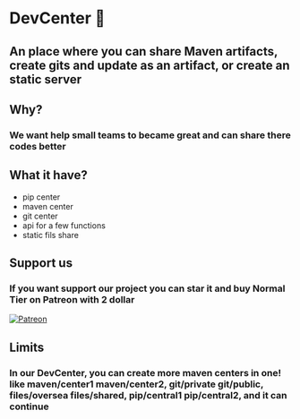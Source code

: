 # DevCenter 🏢

## An place where you can share Maven artifacts, create gits and update as an artifact, or create an static server

## Why?

### We want help small teams to became great and can share there codes better

## What it have?

- pip center
- maven center
- git center
- api for a few functions
- static fils share
  
## Support us

### If you want support our project you can star it and buy Normal Tier on Patreon with 2 dollar

<a href="https://patreon.com/Spargat" target="_blank">
  <img src="https://img.shields.io/badge/Support-Patreon-orange.svg" alt="Patreon">
</a>

## Limits

### In our DevCenter, you can create more maven centers in one! like maven/center1 maven/center2, git/private git/public, files/oversea files/shared, pip/central1 pip/central2, and it can continue
